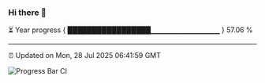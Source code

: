 ### Hi there 👋

⏳ Year progress { █████████████████▁▁▁▁▁▁▁▁▁▁▁▁▁ } 57.06 %

---

⏰ Updated on Mon, 28 Jul 2025 06:41:59 GMT

![Progress Bar CI](https://github.com/ZhaoGui/ZhaoGui/workflows/Progress%20Bar%20CI/badge.svg)
